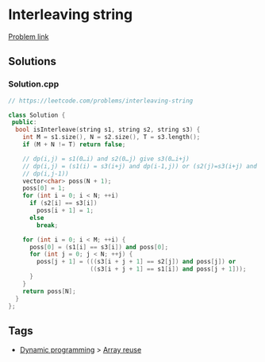 # Interleaving string

[Problem link](https://leetcode.com/problems/interleaving-string)

## Solutions


### Solution.cpp
```cpp
// https://leetcode.com/problems/interleaving-string

class Solution {
 public:
  bool isInterleave(string s1, string s2, string s3) {
    int M = s1.size(), N = s2.size(), T = s3.length();
    if (M + N != T) return false;

    // dp(i,j) = s1(0…i) and s2(0…j) give s3(0…i+j)
    // dp(i,j) = (s1(i) = s3(i+j) and dp(i-1,j)) or (s2(j)=s3(i+j) and
    // dp(i,j-1))
    vector<char> poss(N + 1);
    poss[0] = 1;
    for (int i = 0; i < N; ++i)
      if (s2[i] == s3[i])
        poss[i + 1] = 1;
      else
        break;

    for (int i = 0; i < M; ++i) {
      poss[0] = (s1[i] == s3[i]) and poss[0];
      for (int j = 0; j < N; ++j) {
        poss[j + 1] = (((s3[i + j + 1] == s2[j]) and poss[j]) or
                       ((s3[i + j + 1] == s1[i]) and poss[j + 1]));
      }
    }
    return poss[N];
  }
};
```
## Tags

* [Dynamic programming](/README.md#Dynamic_programming) > [Array reuse](/README.md#Dynamic_programming-Array_reuse)
